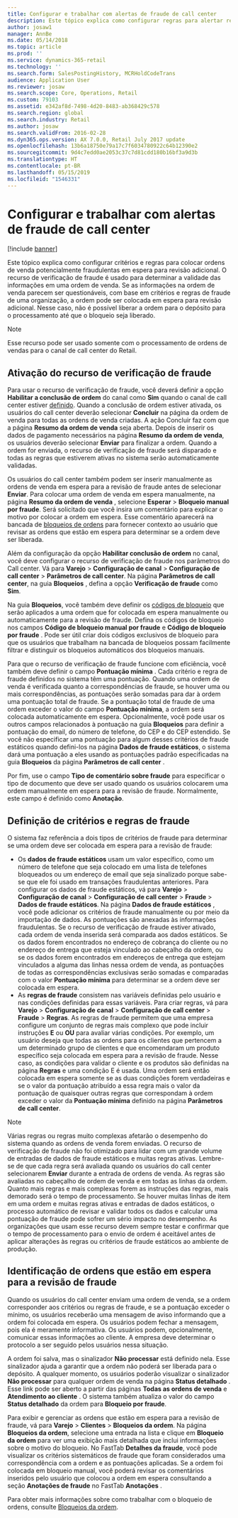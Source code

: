 ```yaml
---
title: Configurar e trabalhar com alertas de fraude de call center
description: Este tópico explica como configurar regras para alertar representantes de atendimento ao cliente sobre informações potencialmente fraudulentas quando as ordens são processadas. Você também pode especificar os códigos que são usados para colocar ordens suspeitas automaticamente ou manualmente em espera.
author: josaw1
manager: AnnBe
ms.date: 05/14/2018
ms.topic: article
ms.prod: ''
ms.service: dynamics-365-retail
ms.technology: ''
ms.search.form: SalesPostingHistory, MCRHoldCodeTrans
audience: Application User
ms.reviewer: josaw
ms.search.scope: Core, Operations, Retail
ms.custom: 79103
ms.assetid: e342af8d-7498-4d20-8483-ab368429c578
ms.search.region: global
ms.search.industry: Retail
ms.author: josaw
ms.search.validFrom: 2016-02-28
ms.dyn365.ops.version: AX 7.0.0, Retail July 2017 update
ms.openlocfilehash: 13b6a18750e79a17c7f6034780922c64b12390e2
ms.sourcegitcommit: 9d4c7edd0ae2053c37c7d81cdd180b16bf3a9d3b
ms.translationtype: HT
ms.contentlocale: pt-BR
ms.lasthandoff: 05/15/2019
ms.locfileid: "1546331"
---
```

# <a name="set-up-and-work-with-call-center-fraud-alerts"></a>Configurar e trabalhar com alertas de fraude de call center

[!include [banner](includes/banner.md)]

Este tópico explica como configurar critérios e regras para colocar ordens de venda potencialmente fraudulentas em espera para revisão adicional. O recurso de verificação de fraude é usado para determinar a validade das informações em uma ordem de venda. Se as informações na ordem de venda parecem ser questionáveis, com base em critérios e regras de fraude de uma organização, a ordem pode ser colocada em espera para revisão adicional. Nesse caso, não é possível liberar a ordem para o depósito para o processamento até que o bloqueio seja liberado.

> [!NOTE]
> Esse recurso pode ser usado somente com o processamento de ordens de vendas para o canal de call center do Retail.

## <a name="turning-on-the-fraud-check-feature"></a>Ativação do recurso de verificação de fraude

Para usar o recurso de verificação de fraude, você deverá definir a opção **Habilitar a conclusão de ordem** do canal como **Sim** quando o canal de call center estiver [definido](https://docs.microsoft.com/dynamics365/unified-operations/retail/set-up-order-processing-options). Quando a conclusão de ordem estiver ativada, os usuários do call center deverão selecionar **Concluir** na página da ordem de venda para todas as ordens de venda criadas. A ação Concluir faz com que a página **Resumo da ordem de venda** seja aberta. Depois de inserir os dados de pagamento necessários na página **Resumo da ordem de venda**, os usuários deverão selecionar **Enviar** para finalizar a ordem. Quando a ordem for enviada, o recurso de verificação de fraude será disparado e todas as regras que estiverem ativas no sistema serão automaticamente validadas.

Os usuários do call center também podem ser inserir manualmente as ordens de venda em espera para a revisão de fraude antes de selecionar **Enviar**. Para colocar uma ordem de venda em espera manualmente, na página **Resumo da ordem de venda** , selecione **Esperar** \> **Bloqueio manual por fraude**. Será solicitado que você insira um comentário para explicar o motivo por colocar a ordem em espera. Esse comentário aparecerá na bancada de [bloqueios de ordens](https://docs.microsoft.com/dynamics365/unified-operations/retail/work-with-order-holds) para fornecer contexto ao usuário que revisar as ordens que estão em espera para determinar se a ordem deve ser liberada.

Além da configuração da opção **Habilitar conclusão de ordem** no canal, você deve configurar o recurso de verificação de fraude nos parâmetros do Call center. Vá para **Varejo** \> **Configuração de canal** \> **Configuração de call center** \> **Parâmetros de call center**. Na página **Parâmetros de call center**, na guia **Bloqueios** , defina a opção **Verificação de fraude** como **Sim**.

Na guia **Bloqueios**, você também deve definir os [códigos de bloqueio](https://docs.microsoft.com/dynamics365/unified-operations/retail/work-with-order-holds) que serão aplicados a uma ordem que for colocada em espera manualmente ou automaticamente para a revisão de fraude. Defina os códigos de bloqueio nos campos **Código de bloqueio manual por fraude** e **Código de bloqueio por fraude** . Pode ser útil criar dois códigos exclusivos de bloqueio para que os usuários que trabalham na bancada de bloqueios possam facilmente filtrar e distinguir os bloqueios automáticos dos bloqueios manuais.

Para que o recurso de verificação de fraude funcione com eficiência, você também deve definir o campo **Pontuação mínima** . Cada critério e regra de fraude definidos no sistema têm uma pontuação. Quando uma ordem de venda é verificada quanto a correspondências de fraude, se houver uma ou mais correspondências, as pontuações serão somadas para dar à ordem uma pontuação total de fraude. Se a pontuação total de fraude de uma ordem exceder o valor do campo **Pontuação mínima**, a ordem será colocada automaticamente em espera. Opcionalmente, você pode usar os outros campos relacionados à pontuação na guia **Bloqueios** para definir a pontuação do email, do número de telefone, do CEP e do CEP estendido. Se você não especificar uma pontuação para algum desses critérios de fraude estáticos quando defini-los na página **Dados de fraude estáticos**, o sistema dará uma pontuação a eles usando as pontuações padrão especificadas na guia **Bloqueios** da página **Parâmetros de call center** .

Por fim, use o campo **Tipo de comentário sobre fraude** para especificar o tipo de documento que deve ser usado quando os usuários colocarem uma ordem manualmente em espera para a revisão de fraude. Normalmente, este campo é definido como **Anotação**.

## <a name="defining-fraud-criteria-and-rules"></a>Definição de critérios e regras de fraude

O sistema faz referência a dois tipos de critérios de fraude para determinar se uma ordem deve ser colocada em espera para a revisão de fraude:

- Os **dados de fraude estáticos** usam um valor específico, como um número de telefone que seja colocado em uma lista de telefones bloqueados ou um endereço de email que seja sinalizado porque sabe-se que ele foi usado em transações fraudulentas anteriores. Para configurar os dados de fraude estáticos, vá para **Varejo** \> **Configuração de canal** \> **Configuração de call center** \> **Fraude** \> **Dados de fraude estáticos**. Na página **Dados de fraude estáticos** , você pode adicionar os critérios de fraude manualmente ou por meio da importação de dados. As pontuações são anexadas às informações fraudulentas. Se o recurso de verificação de fraude estiver ativado, cada ordem de venda inserida será comparada aos dados estáticos. Se os dados forem encontrados no endereço de cobrança do cliente ou no endereço de entrega que esteja vinculado ao cabeçalho da ordem, ou se os dados forem encontrados em endereços de entrega que estejam vinculados a alguma das linhas nessa ordem de venda, as pontuações de todas as correspondências exclusivas serão somadas e comparadas com o valor **Pontuação mínima** para determinar se a ordem deve ser colocada em espera.
- As **regras de fraude** consistem nas variáveis definidas pelo usuário e nas condições definidas para essas variáveis. Para criar regras, vá para **Varejo** \> **Configuração de canal** \> **Configuração de call center** \> **Fraude** \> **Regras**. As regras de fraude permitem que uma empresa configure um conjunto de regras mais complexo que pode incluir instruções **E** ou **OU** para avaliar várias condições. Por exemplo, um usuário deseja que todas as ordens para os clientes que pertencem a um determinado grupo de clientes e que encomendaram um produto específico seja colocada em espera para a revisão de fraude. Nesse caso, as condições para validar o cliente e os produtos são definidas na página **Regras** e uma condição E é usada. Uma ordem será então colocada em espera somente se as duas condições forem verdadeiras e se o valor da pontuação atribuído a essa regra mais o valor da pontuação de quaisquer outras regras que correspondam à ordem exceder o valor da **Pontuação mínima** definido na página **Parâmetros de call center**.

> [!NOTE]
> Várias regras ou regras muito complexas afetarão o desempenho do sistema quando as ordens de venda forem enviadas. O recurso de verificação de fraude não foi otimizado para lidar com um grande volume de entradas de dados de fraude estáticos e muitas regras ativas. Lembre-se de que cada regra será avaliada quando os usuários do call center selecionarem **Enviar** durante a entrada de ordens de venda. As regras são avaliadas no cabeçalho de ordem de venda e em todas as linhas da ordem. Quanto mais regras e mais complexas forem as instruções das regras, mais demorado será o tempo de processamento. Se houver muitas linhas de item em uma ordem e muitas regras ativas e entradas de dados estáticos, o processo automático de revisar e validar todos os dados e calcular uma pontuação de fraude pode sofrer um sério impacto no desempenho. As organizações que usam esse recurso devem sempre testar e confirmar que o tempo de processamento para o envio de ordem é aceitável antes de aplicar alterações às regras ou critérios de fraude estáticos ao ambiente de produção.

## <a name="identifying-orders-that-are-on-hold-for-fraud-review"></a>Identificação de ordens que estão em espera para a revisão de fraude

Quando os usuários do call center enviam uma ordem de venda, se a ordem corresponder aos critérios ou regras de fraude, e se a pontuação exceder o mínimo, os usuários receberão uma mensagem de aviso informando que a ordem foi colocada em espera. Os usuários podem fechar a mensagem, pois ela é meramente informativa. Os usuários podem, opcionalmente, comunicar essas informações ao cliente. A empresa deve determinar o protocolo a ser seguido pelos usuários nessa situação.

A ordem foi salva, mas o sinalizador **Não processar** está definido nela. Esse sinalizador ajuda a garantir que a ordem não poderá ser liberada para o depósito. A qualquer momento, os usuários poderão visualizar o sinalizador **Não processar** para qualquer ordem de venda na página **Status detalhado** . Esse link pode ser aberto a partir das páginas **Todas as ordens de venda** e **Atendimento ao cliente** . O sistema também atualiza o valor do campo **Status detalhado** da ordem para **Bloqueio por fraude**.

Para exibir e gerenciar as ordens que estão em espera para a revisão de fraude, vá para **Varejo** \> **Clientes** \> **Bloqueios da ordem**. Na página **Bloqueios da ordem**, selecione uma entrada na lista e clique em **Bloqueio da ordem** para ver uma exibição mais detalhada que inclui informações sobre o motivo do bloqueio. No FastTab **Detalhes da fraude**, você pode visualizar os critérios sistemáticos de fraude que foram considerados uma correspondência com a ordem e as pontuações aplicadas. Se a ordem foi colocada em bloqueio manual, você poderá revisar os comentários inseridos pelo usuário que colocou a ordem em espera consultando a seção **Anotações de fraude** no FastTab **Anotações** .

Para obter mais informações sobre como trabalhar com o bloqueio de ordens, consulte [Bloqueios da ordem](https://docs.microsoft.com/dynamics365/unified-operations/retail/work-with-order-holds).
